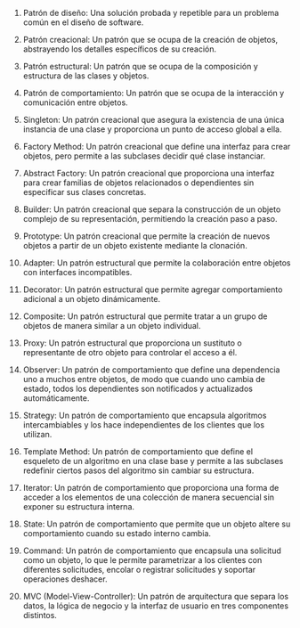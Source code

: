 1. Patrón de diseño: Una solución probada y repetible para un problema común en el diseño de software.
2. Patrón creacional: Un patrón que se ocupa de la creación de objetos, abstrayendo los detalles específicos de su creación.
3. Patrón estructural: Un patrón que se ocupa de la composición y estructura de las clases y objetos.
4. Patrón de comportamiento: Un patrón que se ocupa de la interacción y comunicación entre objetos.
5. Singleton: Un patrón creacional que asegura la existencia de una única instancia de una clase y proporciona un punto de acceso global a ella.
6. Factory Method: Un patrón creacional que define una interfaz para crear objetos, pero permite a las subclases decidir qué clase instanciar.
7. Abstract Factory: Un patrón creacional que proporciona una interfaz para crear familias de objetos relacionados o dependientes sin especificar sus clases concretas.
8. Builder: Un patrón creacional que separa la construcción de un objeto complejo de su representación, permitiendo la creación paso a paso.
9. Prototype: Un patrón creacional que permite la creación de nuevos objetos a partir de un objeto existente mediante la clonación.
10. Adapter: Un patrón estructural que permite la colaboración entre objetos con interfaces incompatibles.
11. Decorator: Un patrón estructural que permite agregar comportamiento adicional a un objeto dinámicamente.
12. Composite: Un patrón estructural que permite tratar a un grupo de objetos de manera similar a un objeto individual.
13. Proxy: Un patrón estructural que proporciona un sustituto o representante de otro objeto para controlar el acceso a él.

14. Observer: Un patrón de comportamiento que define una dependencia uno a muchos entre objetos, de modo que cuando uno cambia de estado, todos los dependientes son notificados y actualizados automáticamente.

15. Strategy: Un patrón de comportamiento que encapsula algoritmos intercambiables y los hace independientes de los clientes que los utilizan.

16. Template Method: Un patrón de comportamiento que define el esqueleto de un algoritmo en una clase base y permite a las subclases redefinir ciertos pasos del algoritmo sin cambiar su estructura.

17. Iterator: Un patrón de comportamiento que proporciona una forma de acceder a los elementos de una colección de manera secuencial sin exponer su estructura interna.

18. State: Un patrón de comportamiento que permite que un objeto altere su comportamiento cuando su estado interno cambia.

19. Command: Un patrón de comportamiento que encapsula una solicitud como un objeto, lo que le permite parametrizar a los clientes con diferentes solicitudes, encolar o registrar solicitudes y soportar operaciones deshacer.

20. MVC (Model-View-Controller): Un patrón de arquitectura que separa los datos, la lógica de negocio y la interfaz de usuario en tres componentes distintos.

